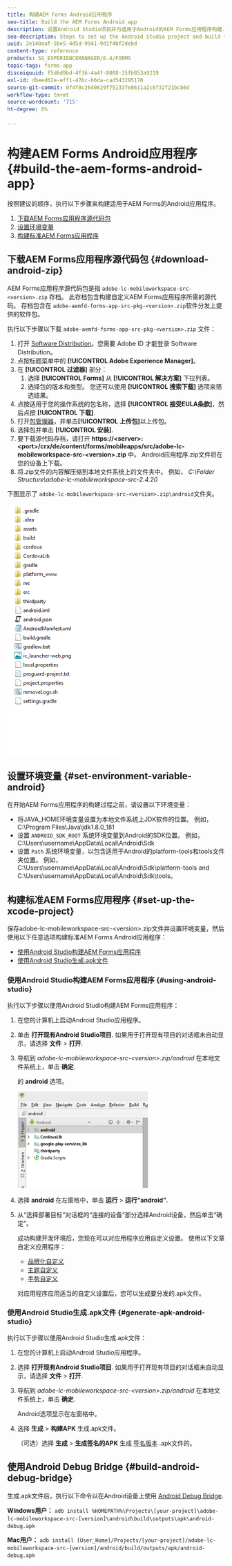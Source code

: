 ```yaml
---
title: 构建AEM Forms Android应用程序
seo-title: Build the AEM Forms Android app
description: 设置Android Studio项目并为适用于Android的AEM Forms应用程序构建.apk文件的步骤
seo-description: Steps to set up the Android Studio project and build the .apk file for the AEM Forms app for Android
uuid: 2e140aaf-5be5-4d5d-9941-9d1f4bf2debd
content-type: reference
products: SG_EXPERIENCEMANAGER/6.4/FORMS
topic-tags: forms-app
discoiquuid: f5d6d9bd-4f36-4a4f-8008-15fb853a9219
exl-id: dbeed62e-eff1-47bc-b6da-cad543295170
source-git-commit: 0f4f8c2640629f751337e8611a2c8f32f21bcb6d
workflow-type: tm+mt
source-wordcount: '715'
ht-degree: 6%

---
```


# 构建AEM Forms Android应用程序 {#build-the-aem-forms-android-app}

按照建议的顺序，执行以下步骤来构建适用于AEM Forms的Android应用程序。

1. [下载AEM Forms应用程序源代码包](#download-android-zip)
1. [设置环境变量](#set-environment-variable-android)
1. [构建标准AEM Forms应用程序](#set-up-the-xcode-project)

## 下载AEM Forms应用程序源代码包 {#download-android-zip}

AEM Forms应用程序源代码包是指 `adobe-lc-mobileworkspace-src-<version>.zip` 存档。 此存档包含构建自定义AEM Forms应用程序所需的源代码。 存档包含在 `adobe-aemfd-forms-app-src-pkg-<version>.zip`软件分发上提供的软件包。

执行以下步骤以下载 `adobe-aemfd-forms-app-src-pkg-<version>.zip` 文件：

1. 打开 [Software Distribution](https://experience.adobe.com/downloads)。您需要 Adobe ID 才能登录 Software Distribution。
1. 点按标题菜单中的 **[!UICONTROL Adobe Experience Manager]**。
1. 在 **[!UICONTROL 过滤器]** 部分：
   1. 选择 **[!UICONTROL Forms]** 从 **[!UICONTROL 解决方案]** 下拉列表。
   2. 选择包的版本和类型。 您还可以使用 **[!UICONTROL 搜索下载]** 选项来筛选结果。
1. 点按适用于您的操作系统的包名称，选择 **[!UICONTROL 接受EULA条款]**，然后点按 **[!UICONTROL 下载]**.
1. 打开[包管理器](https://experienceleague.adobe.com/docs/experience-manager-65/administering/contentmanagement/package-manager.html)，并单击&#x200B;**[!UICONTROL 上传包]**&#x200B;以上传包。
1. 选择包并单击 **[!UICONTROL 安装]**.
1. 要下载源代码存档，请打开 **https://&lt;server>:&lt;port>/crx/de/content/forms/mobileapps/src/adobe-lc-mobileworkspace-src-&lt;version>.zip** 中。 Android应用程序.zip文件将在您的设备上下载。
1. 将.zip文件的内容解压缩到本地文件系统上的文件夹中。 例如， *C:\Folder Structure\adobe-lc-mobileworkspace-src-2.4.20*

下图显示了 `adobe-lc-mobileworkspace-src-<version>.zip\android`文件夹。

![zip_android_folder_structure](assets/zip_android_folder_structure.png)

## 设置环境变量 {#set-environment-variable-android}

在开始AEM Forms应用程序的构建过程之前，请设置以下环境变量：

* 将JAVA_HOME环境变量设置为本地文件系统上JDK软件的位置。 例如， C:\Program Files\Java\jdk1.8.0_181
* 设置 `ANDROID_SDK_ROOT` 系统环境变量到Android的SDK位置。 例如， C:\Users\username\AppData\Local\Android\Sdk
* 设置 `Path` 系统环境变量，以包含适用于Android的platform-tools和tools文件夹位置。 例如， C:\Users\username\AppData\Local\Android\Sdk\platform-tools and C:\Users\username\AppData\Local\Android\Sdk\tools。

## 构建标准AEM Forms应用程序 {#set-up-the-xcode-project}

保存adobe-lc-mobileworkspace-src-&lt;version>.zip文件并设置环境变量，然后使用以下任意选项构建标准AEM Forms Android应用程序：

* [使用Android Studio构建AEM Forms应用程序](#using-android-studio)
* [使用Android Studio生成.apk文件](#generate-apk-android-studio)

### 使用Android Studio构建AEM Forms应用程序 {#using-android-studio}

执行以下步骤以使用Android Studio构建AEM Forms应用程序：

1. 在您的计算机上启动Android Studio应用程序。
1. 单击 **打开现有Android Studio项目**. 如果用于打开现有项目的对话框未自动显示，请选择 **文件** > **打开**.
1. 导航到 *adobe-lc-mobileworkspace-src-&lt;version>.zip/android* 在本地文件系统上，单击 **确定**.

   的 **android** 选项。

   ![android_folder_studio](assets/android_folder_studio.png)

1. 选择 **android** 在左窗格中，单击 **运行** > **运行“android”**.
1. 从“选择部署目标”对话框的“连接的设备”部分选择Android设备，然后单击“确定”。

   成功构建开发环境后，您现在可以对应用程序应用自定义设置。 使用以下文章自定义应用程序：

   * [品牌化自定义](/help/forms/using/branding-customization.md)
   * [主题自定义](/help/forms/using/theme-customization.md)
   * [手势自定义](/help/forms/using/gesture-customization.md)

   对应用程序应用适当的自定义设置后，您可以生成要分发的.apk文件。

### 使用Android Studio生成.apk文件 {#generate-apk-android-studio}

执行以下步骤以使用Android Studio生成.apk文件：

1. 在您的计算机上启动Android Studio应用程序。
1. 选择 **打开现有Android Studio项目**. 如果用于打开现有项目的对话框未自动显示，请选择 **文件** > **打开**.
1. 导航到 *adobe-lc-mobileworkspace-src-&lt;version>.zip/android* 在本地文件系统上，单击 **确定**.

   Android选项显示在左窗格中。

1. 选择 **生成** > **构建APK** 生成.apk文件。

   （可选）选择 **生成** > **生成签名的APK** 生成 [签名版本](https://developer.android.com/studio/publish/app-signing) .apk文件的。

## 使用Android Debug Bridge {#build-android-debug-bridge}

生成.apk文件后，执行以下命令以在Android设备上使用 [Android Debug Bridge](https://developer.android.com/tools/help/adb.html).

**Windows用户：** `adb install %HOMEPATH%\Projects\[your-project]\adobe-lc-mobileworkspace-src-[version]\android\build\outputs\apk\android-debug.apk`

**Mac用户：** `adb install [User_Home]/Projects/[your-project]/adobe-lc-mobileworkspace-src-[version]/android/build/outputs/apk/android-debug.apk`
